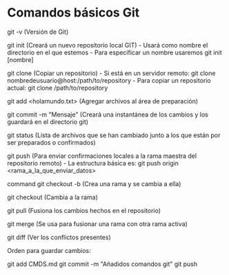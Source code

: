 # Comandos básicos Git

git -v (Versión de Git)

git init (Creará un nuevo repositorio local GIT)
	- Usará como nombre el directorio en el que estemos
	- Para especificar un nombre usaremos git init [nombre]

git clone (Copiar un repositorio)
	- Si está en un servidor remoto: git clone nombredeusuario@host:/path/to/repository
	- Para copiar un repositorio actual: git clone /path/to/repository

git add <holamundo.txt> (Agregar archivos al área de preparación)

git commit -m "Mensaje" (Creará una instantánea de los cambios y los guardará en el directorio git)

git status (Lista de archivos que se han cambiado junto a los que están por ser preparados o confirmados)

git push (Para enviar confirmaciones locales a la rama maestra del repositorio remoto)
	- La estructura básica es: git push origin <rama_a_la_que_enviar_datos>

command git checkout -b <rama> (Crea una rama y se cambia a ella)

git checkout <rama> (Cambia a la rama)

git pull (Fusiona los cambios hechos en el repositorio)

git merge <rama> (Se usa para fusionar una rama con otra rama activa)

git diff (Ver los conflictos presentes)


Orden para guardar cambios:

git add CMDS.md
git commit -m "Añadidos comandos git"
git push

